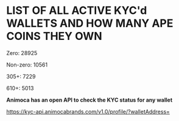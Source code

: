 # LIST OF ALL ACTIVE KYC'd WALLETS AND HOW MANY APE COINS THEY OWN

Zero: 28925

Non-zero: 10561

305+: 7229

610+: 5013

**Animoca has an open API to check the KYC status for any wallet**

https://kyc-api.animocabrands.com/v1.0/profile/?walletAddress=